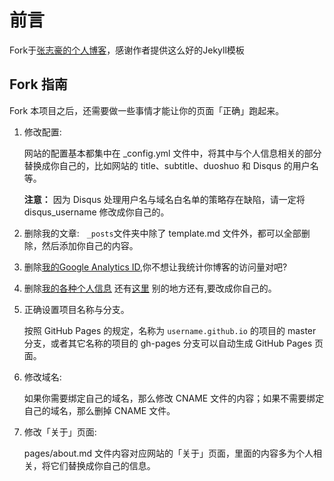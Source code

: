 # 前言

Fork于[张志豪的个人博客](https://izhangzhihao.github.io/)，感谢作者提供这么好的Jekyll模板

## Fork 指南

Fork 本项目之后，还需要做一些事情才能让你的页面「正确」跑起来。

1. 修改配置:

   网站的配置基本都集中在 \_config.yml 文件中，将其中与个人信息相关的部分替换成你自己的，比如网站的 title、subtitle、duoshuo 和 Disqus 的用户名等。

   **注意：** 因为 Disqus 处理用户名与域名白名单的策略存在缺陷，请一定将 disqus\_username 修改成你自己的。

2. 删除我的文章:
   `_posts`文件夹中除了 template.md 文件外，都可以全部删除，然后添加你自己的内容。

3. 删除[我的Google Analytics ID](https://github.com/izhangzhihao/izhangzhihao.github.io/blob/master/_includes/footer.html#L44-L53),你不想让我统计你博客的访问量对吧?

4. 删除[我的各种个人信息](https://github.com/izhangzhihao/izhangzhihao.github.io/blob/master/_config.yml) 还有[这里](https://github.com/izhangzhihao/izhangzhihao.github.io/blob/master/pages/about.md) 别的地方还有,要改成你自己的。

5. 正确设置项目名称与分支。

   按照 GitHub Pages 的规定，名称为 `username.github.io` 的项目的 master 分支，或者其它名称的项目的 gh-pages 分支可以自动生成 GitHub Pages 页面。

6. 修改域名:

   如果你需要绑定自己的域名，那么修改 CNAME 文件的内容；如果不需要绑定自己的域名，那么删掉 CNAME 文件。


7. 修改「关于」页面:

   pages/about.md 文件内容对应网站的「关于」页面，里面的内容多为个人相关，将它们替换成你自己的信息。
